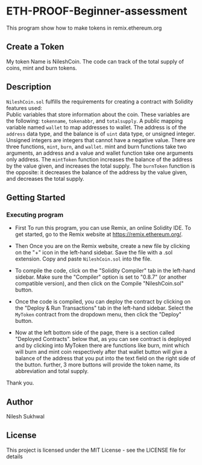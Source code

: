 # ETH-PROOF-Beginner-assessment
This program show how to make tokens in remix.ethereum.org 

## Create a Token
My token Name is NileshCoin.
The code can track of the total supply of coins, mint and burn tokens. 

## Description

`NileshCoin.sol` fulfills the requirements for creating a contract with Solidity features used:
\
Public variables that store information about the coin. These variables are the following: `tokenname`, `tokenabbr`, and `totalsupply`. A public mapping variable named `wallet` to map addresses to wallet. The address is of the `address` data type, and the balance is of `uint` data type, or unsigned integer.
Unsigned integers are integers that cannot have a negative value.
There are three functions, `mint`, `burn`, and `wallet`. 
mint and burn functions take two arguments, an address and a value and wallet function take one arguments only address.
The `mintToken` function increases the balance of the address by the value given, and increases the total supply.
The `burnToken` function is the opposite: it decreases the balance of the address by the value given, and decreases the total supply.

## Getting Started

### Executing program

- First To run this program, you can use Remix, an online Solidity IDE. To get started, go to the Remix website at https://remix.ethereum.org/.

- Then Once you are on the Remix website, create a new file by clicking on the "+" icon in the left-hand sidebar. Save the file with a .sol extension. Copy and paste `NileshCoin.sol` into the file.

- To compile the code, click on the "Solidity Compiler" tab in the left-hand sidebar. Make sure the "Compiler" option is set to "0.8.7" (or another compatible version), and then click on the Compile "NileshCoin.sol" button.

- Once the code is compiled, you can deploy the contract by clicking on the "Deploy & Run Transactions" tab in the left-hand sidebar. Select the `MyToken` contract from the dropdown menu, then click the "Deploy" button.

- Now at the left bottom side of the page, there is a section called "Deployed Contracts". below that, as you can see contract is deployed and by clicking into MyToken there are functions like burn, mint which will burn and mint coin respectively after that wallet button will give a balance of the address that you put into the text field on the right side of the button. further, 3 more buttons will provide the token name, its abbreviation and total supply.

Thank you.

## Author

Nilesh Sukhwal

## License

This project is licensed under the MIT License - see the LICENSE file for details
